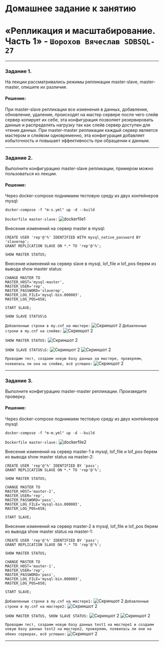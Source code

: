 # Домашнее задание к занятию  
# «Репликация и масштабирование. Часть 1» - `Шорохов Вячеслав SDBSQL-27`

---

### Задание 1. 

На лекции рассматривались режимы репликации master-slave, master-master, опишите их различия.
#### Решение:
При master-slave репликации все изменения в данных, добавление, обновление, удаление, происходят на мастер сервере после чего слейв сервер копирует их себе, эта конфигурация позволяет резервировать данные и распределять нагрузку так как слейв сервер доступен для чтения данных. 
При master-master репликации каждый сервер является мастером и слейвом  одновременно, эта конфигурация добавляет избыточность и повышает эффективность при обращении к данным.

---

### Задание 2. 

Выполните конфигурацию master-slave репликации, примером можно пользоваться из лекции.
#### Решение:

Через docker-compose поднимаем тестовую среду из двух контейнеров mysql:
```
docker-compose -f "m-s.yml" up -d --build
```

`Dockerfile master-slave:`
![dockerfile1](m-s.yml)

Внесение изменений на сервер master в mysql:
```
CREATE USER 'rep'@'%' IDENTIFIED WITH mysql_native_password BY 'slaverep';
GRANT REPLICATION SLAVE ON *.* TO 'rep'@'%';

SHOW MASTER STATUS;
```

Внесение изменений на сервер slave в mysql, lof_file и lof_pos берем из вывода show master status:
```
CHANGE MASTER TO
MASTER_HOST='mysql-master',
MASTER_USER='rep',
MASTER_PASSWORD='slaverep',
MASTER_LOG_FILE='mysql-bin.000003',
MASTER_LOG_POS=658;

START SLAVE;

SHOW SLAVE STATUS\G
```

`Добавленные строки в my.cnf на мастере:`
![Скриншот 2](img/master.png)
`Добавленные строки в my.cnf на слейве:`
![Скриншот 2](img/slave.png)

`SHOW MASTER STATUS:`
![Скриншот 2](img/master_status.png)

`SHOW SLAVE STATUS\G:`
![Скриншот 2](img/slave_status1.png)
![Скриншот 2](img/slave_status2.png)

`Проводим тест, создаем новую базу данных на мастере, проверяем, появилась ли она на слейве, всё успешно:`
![Скриншот 2](img/test1.png)


---

### Задание 3. 

Выполните конфигурацию master-master репликации. Произведите проверку.
#### Решение:

Через docker-compose поднимаем тестовую среду из двух контейнеров mysql:
```
docker-compose -f "m-m.yml" up -d --build
```

`Dockerfile master-slave:`
![dockerfile2](m-m.yml)

Внесение изменений на сервер master-1 в mysql, lof_file и lof_pos берем из вывода show master status на master-2:
```
CREATE USER 'rep'@'%' IDENTIFIED BY 'pass';
GRANT REPLICATION SLAVE ON *.* TO 'rep'@'%';

SHOW MASTER STATUS;

CHANGE MASTER TO
MASTER_HOST='master-2',
MASTER_USER='rep',
MASTER_PASSWORD='pass',
MASTER_LOG_FILE='mysql-bin.000003',
MASTER_LOG_POS=658;

START SLAVE;
```

Внесение изменений на сервер master-2 в mysql, lof_file и lof_pos берем из вывода show master status на master-1:
```
CREATE USER 'rep'@'%' IDENTIFIED BY 'pass';
GRANT REPLICATION SLAVE ON *.* TO 'rep'@'%';

SHOW MASTER STATUS;

CHANGE MASTER TO
MASTER_HOST='master-1',
MASTER_USER='rep',
MASTER_PASSWORD='pass',
MASTER_LOG_FILE='mysql-bin.000003',
MASTER_LOG_POS=658;

START SLAVE;
```

`Добавленные строки в my.cnf на мастере1:`
![Скриншот 2](img/master1.png)
`Добавленные строки в my.cnf на мастере2:`
![Скриншот 2](img/master2.png)

`SHOW MASTER STATUS, SHOW SLAVE STATUS:`
![Скриншот 2](img/status1.png)
![Скриншот 2](img/status2.png)

`Проводим тест, создаем новую базу данных test1 на мастере1 и создаем новую базу данных test2 на мастере2, проверяем, появилась ли они на обеих серверах, всё успешно:`
![Скриншот 2](img/test2.png)


---
